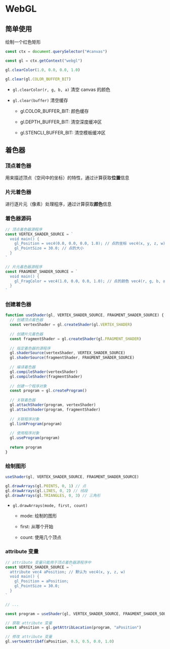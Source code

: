 # WebGL

## 简单使用

绘制一个红色矩形

```js
const ctx = document.querySelector("#canvas")

const gl = ctx.getContext("webgl")

gl.clearColor(1.0, 0.0, 0.0, 1.0)

gl.clear(gl.COLOR_BUFFER_BIT)
```

- `gl.clearColor(r, g, b, a)` 清空 canvas 的颜色

- `gl.clear(buffer)` 清空缓存

  - gl.COLOR_BUFFER_BIT: 颜色缓存

  - gl.DEPTH_BUFFER_BIT: 清空深度缓冲区

  - gl.STENCLI_BUFFER_BIT: 清空模板缓冲区

## 着色器

### 顶点着色器

用来描述顶点（空间中的坐标）的特性，通过计算获取**位置**信息

### 片元着色器

进行逐片元（像素）处理程序，通过计算获取**颜色**信息

### 着色器源码

```js
// 顶点着色器源程序
const VERTEX_SHADER_SOURCE = `
  void main() {
    gl_Position = vec4(0.0, 0.0, 0.0, 1.0); // 点的坐标 vec4(x, y, z, w)
    gl_PointSize = 30.0; // 点的大小
  }
`

// 片元着色器源程序
const FRAGMENT_SHADER_SOURCE = `
  void main() {
    gl_FragColor = vec4(1.0, 0.0, 0.0, 1.0); // 点的颜色 vec4(r, g, b, a)
  }
`
```

### 创建着色器

```js
function useShader(gl, VERTEX_SHADER_SOURCE, FRAGMENT_SHADER_SOURCE) {
  // 创建顶点着色器
  const vertexShader = gl.createShader(gl.VERTEX_SHADER)
  
  // 创建片元着色器
  const fragmentShader = gl.createShader(gl.FRAGMENT_SHADER)
  
  // 指定着色器的源程序
  gl.shaderSource(vertexShader, VERTEX_SHADER_SOURCE)
  gl.shaderSource(fragmentShader, FRAGMENT_SHADER_SOURCE)
  
  // 编译着色器
  gl.compileShader(vertexShader)
  gl.compileShader(fragmentShader)
  
  // 创建一个程序对象
  const program = gl.createProgram()
  
  // 关联着色器
  gl.attachShader(program, vertexShader)
  gl.attachShader(program, fragmentShader)
  
  // 关联程序对象
  gl.linkProgram(program)
  
  // 使用程序对象
  gl.useProgram(program)
  
  return program
}
```

### 绘制图形

```js
useShader(gl, VERTEX_SHADER_SOURCE, FRAGMENT_SHADER_SOURCE)

gl.drawArrays(gl.POINTS, 0, 1) // 点
gl.drawArrays(gl.LINES, 0, 2) // 线段
gl.drawArrays(gl.TRIANGLES, 0, 3) // 三角形
```

- `gl.drawArrays(mode, first, count)`

  - mode: 绘制的图形

  - first: 从哪个开始

  - count: 使用几个顶点

### attribute 变量

```js
// attribute 变量只能用于顶点着色器源程序中
const VERTEX_SHADER_SOURCE = `
  attribute vec4 aPosition; // 默认为 vec4(x, y, z, w)
  void main() {
    gl_Position = aPosition;
    gl_PointSize = 30.0;
  }
`

// ...

const program = useShader(gl, VERTEX_SHADER_SOURCE, FRAGMENT_SHADER_SOURCE)

// 获取 attribute 变量
const aPosition = gl.getAttribLocation(program, "aPosition")

// 修改 attribute 变量
gl.vertexAttrib4f(aPosition, 0.5, 0.5, 0.0, 1.0)
```